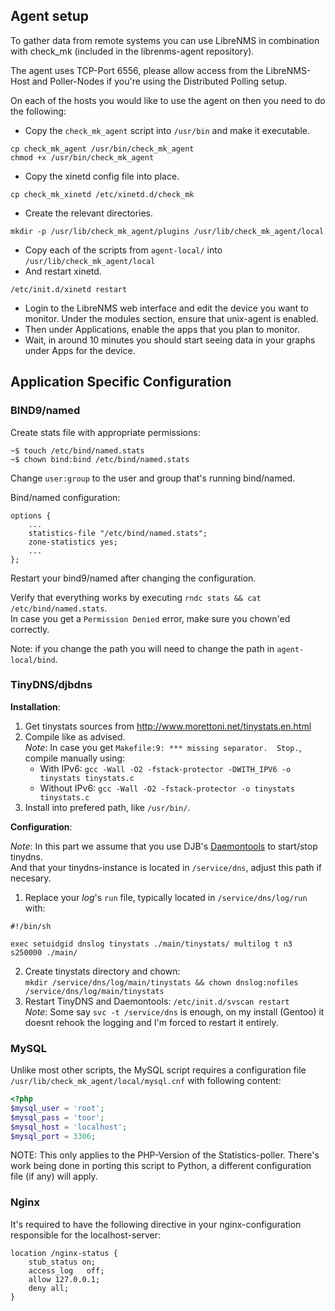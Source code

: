 Agent setup
-----------

To gather data from remote systems you can use LibreNMS in combination with check_mk (included in the librenms-agent repository).

The agent uses TCP-Port 6556, please allow access from the LibreNMS-Host and Poller-Nodes if you're using the Distributed Polling setup.

On each of the hosts you would like to use the agent on then you need to do the following:

* Copy the `check_mk_agent` script into `/usr/bin` and make it executable.

```shell
cp check_mk_agent /usr/bin/check_mk_agent
chmod +x /usr/bin/check_mk_agent
```

* Copy the xinetd config file into place.

```shell
cp check_mk_xinetd /etc/xinetd.d/check_mk
```

* Create the relevant directories.

```shell
mkdir -p /usr/lib/check_mk_agent/plugins /usr/lib/check_mk_agent/local
```

* Copy each of the scripts from `agent-local/` into `/usr/lib/check_mk_agent/local`
* And restart xinetd.

```shell
/etc/init.d/xinetd restart
```

* Login to the LibreNMS web interface and edit the device you want to monitor. Under the modules section, ensure that unix-agent is enabled.
* Then under Applications, enable the apps that you plan to monitor.
* Wait, in around 10 minutes you should start seeing data in your graphs under Apps for the device.

## Application Specific Configuration

### BIND9/named

Create stats file with appropriate permissions:
```shell
~$ touch /etc/bind/named.stats
~$ chown bind:bind /etc/bind/named.stats
```
Change `user:group` to the user and group that's running bind/named.

Bind/named configuration:
```text
options {
	...
	statistics-file "/etc/bind/named.stats";
	zone-statistics yes;
	...
};
```
Restart your bind9/named after changing the configuration.

Verify that everything works by executing `rndc stats && cat /etc/bind/named.stats`.  
In case you get a `Permission Denied` error, make sure you chown'ed correctly.

Note: if you change the path you will need to change the path in `agent-local/bind`.

### TinyDNS/djbdns

__Installation__:

1. Get tinystats sources from http://www.morettoni.net/tinystats.en.html
2. Compile like as advised.  
  _Note_: In case you get `Makefile:9: *** missing separator.  Stop.`, compile manually using:  
    * With IPv6: `gcc -Wall -O2 -fstack-protector -DWITH_IPV6 -o tinystats tinystats.c`  
    * Without IPv6: `gcc -Wall -O2 -fstack-protector -o tinystats tinystats.c`  
3. Install into prefered path, like `/usr/bin/`.

__Configuration__:

_Note_: In this part we assume that you use DJB's [Daemontools](http://cr.yp.to/daemontools.html) to start/stop tinydns.  
And that your tinydns-instance is located in `/service/dns`, adjust this path if necesary.

1. Replace your _log_'s `run` file, typically located in `/service/dns/log/run` with:  
  ```
  #!/bin/sh
  
  exec setuidgid dnslog tinystats ./main/tinystats/ multilog t n3 s250000 ./main/
  ```
2. Create tinystats directory and chown:  
  `mkdir /service/dns/log/main/tinystats && chown dnslog:nofiles /service/dns/log/main/tinystats`
3. Restart TinyDNS and Daemontools: `/etc/init.d/svscan restart`  
   _Note_: Some say `svc -t /service/dns` is enough, on my install (Gentoo) it doesnt rehook the logging and I'm forced to restart it entirely.

### MySQL

Unlike most other scripts, the MySQL script requires a configuration file `/usr/lib/check_mk_agent/local/mysql.cnf` with following content:

```php
<?php
$mysql_user = 'root';
$mysql_pass = 'toor';
$mysql_host = 'localhost';
$mysql_port = 3306;
```

NOTE: This only applies to the PHP-Version of the Statistics-poller. There's work being done in porting this script to Python, a different configuration file (if any) will apply.

### Nginx

It's required to have the following directive in your nginx-configuration responsible for the localhost-server:

```text
location /nginx-status {
    stub_status on;
    access_log   off;
    allow 127.0.0.1;
    deny all;
}
```

